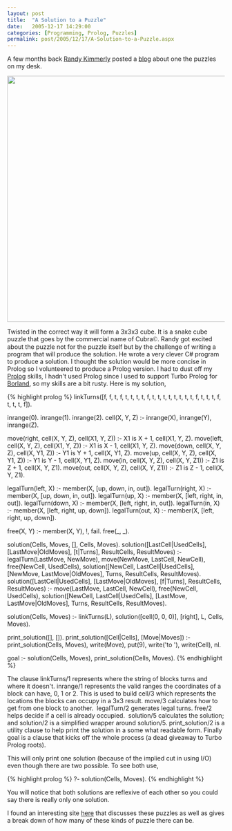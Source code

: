 ```yaml
---
layout: post
title:  "A Solution to a Puzzle"
date:   2005-12-17 14:29:00
categories: [Programming, Prolog, Puzzles]
permalink: post/2005/12/17/A-Solution-to-a-Puzzle.aspx
---
```


<p>A few months back <a href="http://www.winethirty.com/default.aspx">Randy
Kimmerly</a> posted a <a href="http://www.winethirty.com/blog.aspx?id=146">blog</a>
about one the puzzles on my desk. </p>
<img src="http://www.winethirty.com/images/cube_puzzle.jpg" width="570px">
<p>Twisted in the correct way it will form a 3x3x3 cube. It is a snake cube
puzzle that goes by the commercial name of Cubra<font face="Times New Roman">©</font>.
Randy got excited about the puzzle not for the puzzle itself but by the
challenge of writing a program that will produce the solution. He wrote a very
clever C# program to produce a solution. I thought the solution would be more
concise in Prolog so I volunteered to produce a Prolog version. I had to dust off my <a href="http://en.wikipedia.org/wiki/Prolog">
Prolog</a> skills, I hadn't used Prolog since I used to support Turbo Prolog for
<a href="http://www.borland.com">Borland</a>, so my skills are a bit rusty. Here is my solution,</p>

{% highlight prolog %}
linkTurns([f, f, t, f, t, t, t, t, f, t, t, t, t, t, t, t,
   t, f, t, t, t, f, t, t, t, f]).

inrange(0). inrange(1). inrange(2).
cell(X, Y, Z) :- inrange(X), inrange(Y), inrange(Z).

move(right, cell(X, Y, Z), cell(X1, Y, Z)) :- X1 is X + 1, cell(X1, Y, Z).
move(left, cell(X, Y, Z), cell(X1, Y, Z)) :- X1 is X - 1, cell(X1, Y, Z).
move(down, cell(X, Y, Z), cell(X, Y1, Z)) :- Y1 is Y + 1, cell(X, Y1, Z).
move(up, cell(X, Y, Z), cell(X, Y1, Z)) :- Y1 is Y - 1, cell(X, Y1, Z).
move(in, cell(X, Y, Z), cell(X, Y, Z1)) :- Z1 is Z + 1, cell(X, Y, Z1).
move(out, cell(X, Y, Z), cell(X, Y, Z1)) :- Z1 is Z - 1, cell(X, Y, Z1).

legalTurn(left, X) :- member(X, [up, down, in, out]).
legalTurn(right, X) :- member(X, [up, down, in, out]).
legalTurn(up, X) :- member(X, [left, right, in, out]).
legalTurn(down, X) :- member(X, [left, right, in, out]).
legalTurn(in, X) :- member(X, [left, right, up, down]).
legalTurn(out, X) :- member(X, [left, right, up, down]).

free(X, Y) :- member(X, Y), !, fail.
free(_, _).

solution(Cells, Moves, [], Cells, Moves).
solution([LastCell|UsedCells], [LastMove|OldMoves],
   [t|Turns], ResultCells, ResultMoves) :-
   legalTurn(LastMove, NewMove), move(NewMove, LastCell, NewCell),
   free(NewCell, UsedCells),   solution([NewCell, LastCell|UsedCells],
   [NewMove, LastMove|OldMoves], Turns, ResultCells, ResultMoves).
solution([LastCell|UsedCells], [LastMove|OldMoves],
   [f|Turns], ResultCells, ResultMoves) :-
   move(LastMove, LastCell, NewCell), free(NewCell, UsedCells),
   solution([NewCell, LastCell|UsedCells], [LastMove, LastMove|OldMoves],
   Turns, ResultCells, ResultMoves).

solution(Cells, Moves) :- linkTurns(L), solution([cell(0, 0, 0)],
   [right], L, Cells, Moves).


print_solution([], []).
print_solution([Cell|Cells], [Move|Moves]) :-
   print_solution(Cells, Moves), write(Move), put(9), write('to '),
   write(Cell), nl.

goal :- solution(Cells, Moves), print_solution(Cells, Moves).
{% endhighlight %}

<p>The clause <span class="code">linkTurns/1</span> represents where the string
of blocks turns and where it doesn't. <span class="code">inrange/1</span>
represents the valid ranges the coordinates of a block can have, 0, 1 or 2. This
is used to build <span class="code">cell/3</span> which represents the locations
the blocks can occupy in a 3x3 result. <span class="code">move/3</span>
calculates how to get from one block to another.&nbsp; <span class="code">
legalTurn/2</span> generates legal turns. <span class="code">free/2</span> helps
decide if a cell is already occupied.&nbsp; <span class="code">solution/5</span>
calculates the solution; and <span class="code">solution/2</span> is a
simplified wrapper around<span class="code"> solution/5</span>. <span class="code">
print_solution/2</span> is a utility clause to help print the solution in a some
what readable form. Finally <span class="code">goal</span> is a clause that
kicks off the whole process (a dead giveaway to Turbo Prolog roots).
</p><p>This will only print one solution (because of the implied cut in using I/O) even though there are two possible. To see
both use,</p><p>
</p>

{% highlight prolog %}
?- solution(Cells, Moves).
{% endhighlight %}

<p>You will notice that both solutions are reflexive of each other so you could
say there is really only one solution.</p>
<p>I found an interesting site
<a href="http://www.geocities.com/jaapsch/puzzles/snakecube.htm">here</a> that
discusses these puzzles as well as gives a break down of how many of these kinds
of puzzle there can be.</p>
